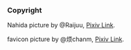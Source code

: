 ### Copyright
Nahida picture by @Raijuu, [Pixiv Link](https://www.pixiv.net/artworks/101132355).

favicon picture by @烦chanm, [Pixiv Link](https://www.pixiv.net/artworks/100642918).
